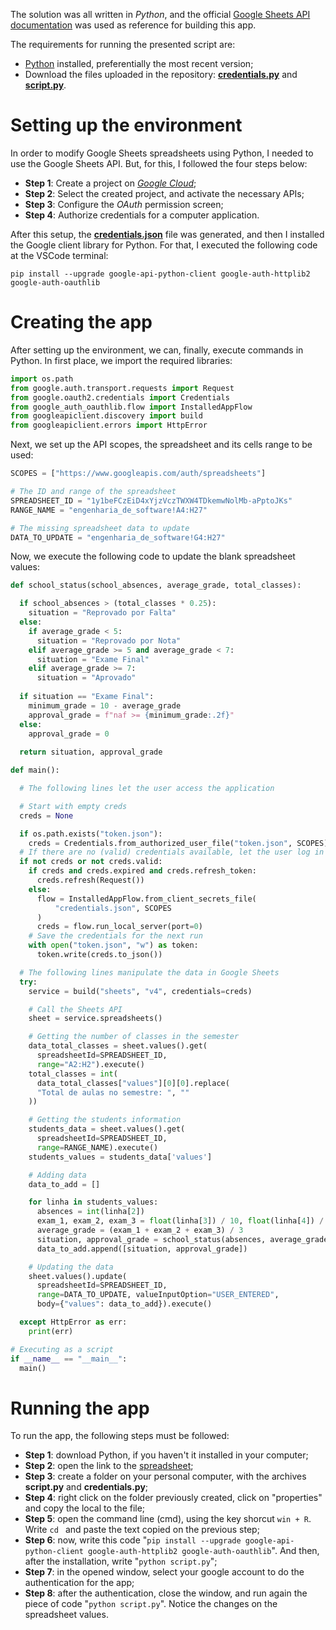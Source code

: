 The solution was all written in *Python*, and the official <a href="https://developers.google.com/sheets/api/quickstart/python">Google Sheets API documentation</a> was used as reference for building this app.

The requirements for running the presented script are:
- <a href="https://www.python.org/downloads/">Python</a> installed, preferentially the most recent version;
- Download the files uploaded in the repository: <a href="https://github.com/Bruno-Gallani/case_trust.rocks/blob/main/credentials.json">**credentials.py**</a> and <a href="https://github.com/Bruno-Gallani/case_trust.rocks/blob/main/script.py">**script.py**</a>.

# Setting up the environment

In order to modify Google Sheets spreadsheets using Python, I needed to use the Google Sheets API. But, for this, I followed the four steps below:

- **Step 1**: Create a project on <a href="https://console.cloud.google.com/">*Google Cloud*</a>;
- **Step 2**: Select the created project, and activate the necessary APIs;
- **Step 3**: Configure the *OAuth* permission screen;
- **Step 4**: Authorize credentials for a computer application.

After this setup, the <a href="https://github.com/Bruno-Gallani/case_trust.rocks/blob/main/credentials.json">**credentials.json**</a> file was generated, and then I installed the Google client library for Python. For that, I executed the following code at the VSCode terminal:
```
pip install --upgrade google-api-python-client google-auth-httplib2 google-auth-oauthlib
```

# Creating the app
After setting up the environment, we can, finally, execute commands in Python. In first place, we import the required libraries:
```python
import os.path
from google.auth.transport.requests import Request
from google.oauth2.credentials import Credentials
from google_auth_oauthlib.flow import InstalledAppFlow
from googleapiclient.discovery import build
from googleapiclient.errors import HttpError
```

Next, we set up the API scopes, the spreadsheet and its cells range to be used:
```python
SCOPES = ["https://www.googleapis.com/auth/spreadsheets"]

# The ID and range of the spreadsheet
SPREADSHEET_ID = "1y1beFCzEiD4xYjzVczTWXW4TDkemwNolMb-aPptoJKs"
RANGE_NAME = "engenharia_de_software!A4:H27"

# The missing spreadsheet data to update
DATA_TO_UPDATE = "engenharia_de_software!G4:H27"
```

Now, we execute the following code to update the blank spreadsheet values:
```python
def school_status(school_absences, average_grade, total_classes):

  if school_absences > (total_classes * 0.25):
    situation = "Reprovado por Falta"
  else:
    if average_grade < 5:
      situation = "Reprovado por Nota"
    elif average_grade >= 5 and average_grade < 7:
      situation = "Exame Final"
    elif average_grade >= 7:
      situation = "Aprovado"
    
  if situation == "Exame Final":
    minimum_grade = 10 - average_grade
    approval_grade = f"naf >= {minimum_grade:.2f}"
  else:
    approval_grade = 0
  
  return situation, approval_grade

def main():

  # The following lines let the user access the application

  # Start with empty creds
  creds = None

  if os.path.exists("token.json"):
    creds = Credentials.from_authorized_user_file("token.json", SCOPES)
  # If there are no (valid) credentials available, let the user log in
  if not creds or not creds.valid:
    if creds and creds.expired and creds.refresh_token:
      creds.refresh(Request())
    else:
      flow = InstalledAppFlow.from_client_secrets_file(
          "credentials.json", SCOPES
      )
      creds = flow.run_local_server(port=0)
    # Save the credentials for the next run
    with open("token.json", "w") as token:
      token.write(creds.to_json())

  # The following lines manipulate the data in Google Sheets
  try:
    service = build("sheets", "v4", credentials=creds)

    # Call the Sheets API
    sheet = service.spreadsheets()

    # Getting the number of classes in the semester
    data_total_classes = sheet.values().get(
      spreadsheetId=SPREADSHEET_ID,
      range="A2:H2").execute()
    total_classes = int(
      data_total_classes["values"][0][0].replace(
      "Total de aulas no semestre: ", ""
    ))

    # Getting the students information
    students_data = sheet.values().get(
      spreadsheetId=SPREADSHEET_ID,
      range=RANGE_NAME).execute()
    students_values = students_data['values']

    # Adding data
    data_to_add = []

    for linha in students_values:
      absences = int(linha[2])
      exam_1, exam_2, exam_3 = float(linha[3]) / 10, float(linha[4]) / 10, float(linha[5]) / 10
      average_grade = (exam_1 + exam_2 + exam_3) / 3
      situation, approval_grade = school_status(absences, average_grade, total_classes)
      data_to_add.append([situation, approval_grade])

    # Updating the data
    sheet.values().update(
      spreadsheetId=SPREADSHEET_ID,
      range=DATA_TO_UPDATE, valueInputOption="USER_ENTERED",
      body={"values": data_to_add}).execute()

  except HttpError as err:
    print(err)

# Executing as a script
if __name__ == "__main__":
  main()
```

# Running the app

To run the app, the following steps must be followed:
- **Step 1**: download Python, if you haven't it installed in your computer;
- **Step 2**: open the link to the <a href="https://docs.google.com/spreadsheets/d/1y1beFCzEiD4xYjzVczTWXW4TDkemwNolMb-aPptoJKs/edit#gid=0">spreadsheet</a>;
- **Step 3**: create a folder on your personal computer, with the archives **script.py** and **credentials.py**;
- **Step 4**: right click on the folder previously created, click on "properties" and copy the local to the file;
- **Step 5**: open the command line (cmd), using the key shorcut `win + R`. Write `cd ` and paste the text copied on the previous step;
- **Step 6**: now, write this code "`pip install --upgrade google-api-python-client google-auth-httplib2 google-auth-oauthlib`". And then, after the installation, write "`python script.py`";
- **Step 7**: in the opened window, select your google account to do the authentication for the app;
- **Step 8**: after the authentication, close the window, and run again the piece of code "`python script.py`". Notice the changes on the spreadsheet values. 

